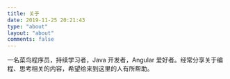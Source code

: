 ```yaml
---
title: 关于
date: 2019-11-25 20:21:43
type: "about"
layout: "about"
comments: false
---
```


一名菜鸟程序员，持续学习者，Java 开发者，Angular 爱好者。经常分享关于编程、思考相关的内容，希望给来到这里的人有所帮助。  